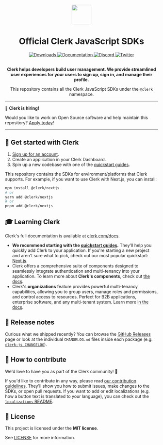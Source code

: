 <p align="center">
  <a href="https://clerk.com?utm_source=github&utm_medium=clerk_javascript" target="_blank" rel="noopener noreferrer">
    <picture>
      <source media="(prefers-color-scheme: dark)" srcset="https://images.clerk.com/static/logo-dark-mode-400x400.png">
      <img src="https://images.clerk.com/static/logo-light-mode-400x400.png" height="64">
    </picture>
  </a>
  <br />
</p>
<div align="center">
  <h1>
    Official Clerk JavaScript SDKs
  </h1>
  <a href="https://www.npmjs.com/package/@clerk/clerk-js">
    <img alt="Downloads" src="https://img.shields.io/npm/dm/@clerk/clerk-js" />
  </a>
  <a href="https://clerk.com/docs">
    <img alt="Documentation" src="https://img.shields.io/badge/documentation-clerk-green.svg" />
  </a>
  <a href="https://discord.com/invite/b5rXHjAg7A">
    <img alt="Discord" src="https://img.shields.io/discord/856971667393609759?color=7389D8&label&logo=discord&logoColor=ffffff" />
  </a>
  <a href="https://twitter.com/clerkdev">
    <img alt="Twitter" src="https://img.shields.io/twitter/url.svg?label=%40clerkdev&style=social&url=https%3A%2F%2Ftwitter.com%2Fclerkdev" />
  </a>
  <br />
  <br />
  <p>
    <strong>
      Clerk helps developers build user management. We provide streamlined user experiences for your users to sign up, sign in, and manage their profile.
    </strong>
  </p>
  <p>
    This repository contains all the Clerk JavaScript SDKs under the <code>@clerk</code> namespace.
  </p>
</div>

---

💼 **Clerk is hiring!**

Would you like to work on Open Source software and help maintain this repository? [Apply today](https://jobs.ashbyhq.com/clerk)!

---

## 🚀 Get started with Clerk

1. [Sign up for an account](https://dashboard.clerk.com/sign-up?utm_source=github&utm_medium=clerk_js_repo_readme).
1. Create an application in your Clerk Dashboard.
1. Spin up a new codebase with one of the [quickstart guides](https://clerk.com/docs/quickstarts/overview?utm_source=github&utm_medium=clerk_js_repo_readme).

This repository contains the SDKs for environment/platforms that Clerk supports. For example, if you want to use Clerk with Next.js, you can install:

```sh
npm install @clerk/nextjs
# or
yarn add @clerk/nextjs
# or
pnpm add @clerk/nextjs
```

## 🎓 Learning Clerk

Clerk's full documentation is available at [clerk.com/docs](https://clerk.com/docs?utm_source=github&utm_medium=clerk_js_repo_readme).

- **We recommend starting with the [quickstart guides](https://clerk.com/docs/quickstarts/overview?utm_source=github&utm_medium=clerk_js_repo_readme).** They'll help you quickly add Clerk to your application. If you're starting a new project and aren't sure what to pick, check out our most popular quickstart: [Next.js](https://clerk.com/docs/quickstarts/nextjs?utm_source=github&utm_medium=clerk_js_repo_readme).
- Clerk offers a comprehensive suite of components designed to seamlessly integrate authentication and multi-tenancy into your application. To learn more about **Clerk's components**, check out [the docs](https://clerk.com/docs/components/overview?utm_source=github&utm_medium=clerk_js_repo_readme).
- Clerk's **organizations** feature provides powerful multi-tenancy capabilities, allowing you to group users, manage roles and permissions, and control access to resources. Perfect for B2B applications, enterprise software, and any multi-tenant system. Learn more [in the docs](https://clerk.com/docs/organizations/overview?utm_source=github&utm_medium=clerk_js_repo_readme).

## 🚢 Release notes

Curious what we shipped recently? You can browse the [GitHub Releases](https://github.com/clerk/javascript/releases) page or look at the individual `CHANGELOG.md` files inside each package (e.g. [`clerk-js CHANGELOG`](https://github.com/clerk/javascript/blob/main/packages/clerk-js/CHANGELOG.md)).

## 🤝 How to contribute

We'd love to have you as part of the Clerk community! 💜

If you'd like to contribute in any way, please read [our contribution guidelines](https://github.com/clerk/javascript/blob/main/docs/CONTRIBUTING.md). They'll show you how to submit issues, make changes to the SDKs, or open pull requests. If you want to add or edit localizations (e.g. how a button text is translated to your language), you can check out the [`localizations` README](./packages/localizations/README.md).

## 📝 License

This project is licensed under the **MIT license**.

See [LICENSE](https://github.com/clerk/javascript/blob/main/LICENSE) for more information.
